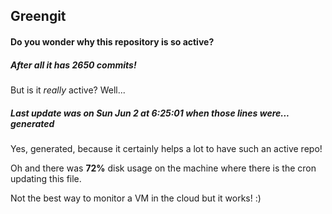 ## Greengit

#### Do you wonder why this repository is so active?

##### After all it has 2650 commits!

But is it *really* active? Well...

##### Last update was on Sun Jun 2 at 6:25:01 when those lines were... generated

Yes, generated, because it certainly helps a lot to have such an active repo!

Oh and there was **72%** disk usage on the machine
where there is the cron updating this file.

Not the best way to monitor a VM in the cloud but it works! :)
